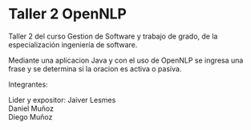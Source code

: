 # Taller 2 OpenNLP

Taller 2 del curso Gestion de Software y trabajo de grado, de la especialización ingeniería de software.

Mediante una aplicacion Java y con el uso de OpenNLP se ingresa una frase y se determina si la oracion es activa o pasiva.

Integrantes:

Lider y expositor: Jaiver Lesmes <br />
Daniel Muñoz <br />
Diego Muñoz <br />

